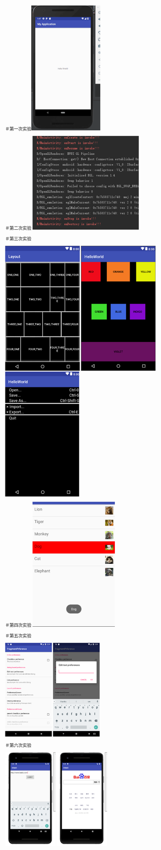 ＃第一次实验<img src="https://github.com/lepergnomewzh/wzh_Android/blob/master/helloworld/images/1.png" height="400" alt="Screenshot"/>

＃第二次实验
<img src="https://github.com/lepergnomewzh/wzh_Android/blob/master/Activity/images/2.png" height="300" alt="Screenshot"/>


＃第三次实验

<img src="https://github.com/lepergnomewzh/wzh_Android/blob/master/Layout/images/3.1.png" height="400" alt="Screenshot"/>


<img src="https://github.com/lepergnomewzh/wzh_Android/blob/master/Layout/images/3.2.png" height="400" alt="Screenshot"/>
<img src="https://github.com/lepergnomewzh/wzh_Android/blob/master/Layout/images/3.3png.png" height="400" alt="Screenshot"/>


＃第四次实验
<img src="https://github.com/lepergnomewzh/wzh_Android/blob/master/ListView/images/4.png" height="400" alt="Screenshot"/>



＃第五次实验 

<img src="https://github.com/lepergnomewzh/wzh_Android/blob/master/PrefereceFragment/images/5.1.png" height="300" alt="Screenshot"/>

<img src="https://github.com/lepergnomewzh/wzh_Android/blob/master/PrefereceFragment/images/5.2.png" height="300" alt="Screenshot"/>



＃第六次实验



<img src="https://github.com/lepergnomewzh/wzh_Android/blob/master/Intent/images/6.1.jpg" height="300" alt="Screenshot"/>

<img src="https://github.com/lepergnomewzh/wzh_Android/blob/master/Intent/images/6.2.jpg" height="300" alt="Screenshot"/>

